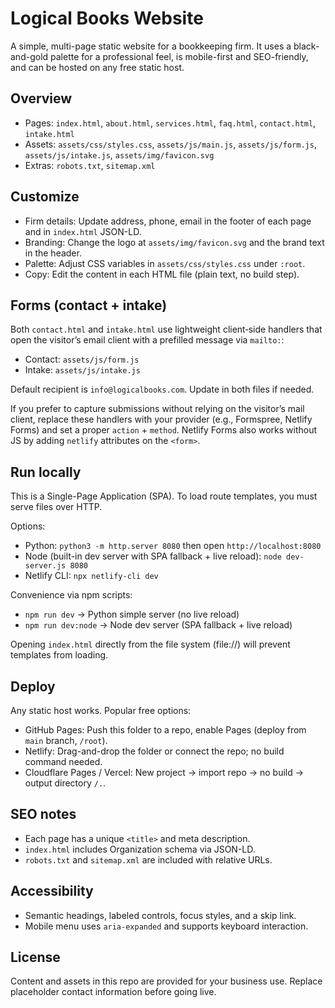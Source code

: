 # Logical Books Website

A simple, multi-page static website for a bookkeeping firm. It uses a black-and-gold palette for a professional feel, is mobile-first and SEO-friendly, and can be hosted on any free static host.

## Overview
- Pages: `index.html`, `about.html`, `services.html`, `faq.html`, `contact.html`, `intake.html`
- Assets: `assets/css/styles.css`, `assets/js/main.js`, `assets/js/form.js`, `assets/js/intake.js`, `assets/img/favicon.svg`
- Extras: `robots.txt`, `sitemap.xml`

## Customize
- Firm details: Update address, phone, email in the footer of each page and in `index.html` JSON-LD.
- Branding: Change the logo at `assets/img/favicon.svg` and the brand text in the header.
- Palette: Adjust CSS variables in `assets/css/styles.css` under `:root`.
- Copy: Edit the content in each HTML file (plain text, no build step).

## Forms (contact + intake)
Both `contact.html` and `intake.html` use lightweight client‑side handlers that open the visitor’s email client with a prefilled message via `mailto:`:

- Contact: `assets/js/form.js`
- Intake: `assets/js/intake.js`

Default recipient is `info@logicalbooks.com`. Update in both files if needed.

If you prefer to capture submissions without relying on the visitor’s mail client, replace these handlers with your provider (e.g., Formspree, Netlify Forms) and set a proper `action` + `method`. Netlify Forms also works without JS by adding `netlify` attributes on the `<form>`.

## Run locally
This is a Single-Page Application (SPA). To load route templates, you must serve files over HTTP.

Options:
- Python: `python3 -m http.server 8080` then open `http://localhost:8080`
- Node (built-in dev server with SPA fallback + live reload): `node dev-server.js 8080`
- Netlify CLI: `npx netlify-cli dev`

Convenience via npm scripts:
- `npm run dev` → Python simple server (no live reload)
- `npm run dev:node` → Node dev server (SPA fallback + live reload)

Opening `index.html` directly from the file system (file://) will prevent templates from loading.

## Deploy
Any static host works. Popular free options:
- GitHub Pages: Push this folder to a repo, enable Pages (deploy from `main` branch, `/root`).
- Netlify: Drag-and-drop the folder or connect the repo; no build command needed.
- Cloudflare Pages / Vercel: New project → import repo → no build → output directory `/.`.

## SEO notes
- Each page has a unique `<title>` and meta description.
- `index.html` includes Organization schema via JSON-LD.
- `robots.txt` and `sitemap.xml` are included with relative URLs.

## Accessibility
- Semantic headings, labeled controls, focus styles, and a skip link.
- Mobile menu uses `aria-expanded` and supports keyboard interaction.

## License
Content and assets in this repo are provided for your business use. Replace placeholder contact information before going live.
